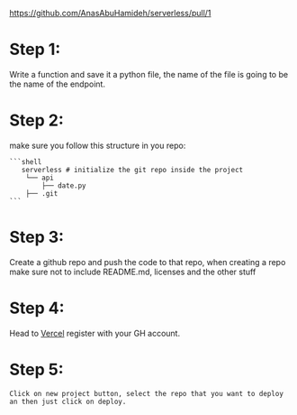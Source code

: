 https://github.com/AnasAbuHamideh/serverless/pull/1
# Step 1:
Write a function and save it a python file, the name of the file is going to be the name of the endpoint.

# Step 2:
make sure you follow this structure in you repo:

    ```shell
       serverless # initialize the git repo inside the project
        └── api
            ├── date.py
        ├── .git
    ```

# Step 3:
Create a github repo and push the code to that repo, when creating a repo make sure not to include README.md, licenses and the other stuff

# Step 4:
Head to [Vercel](https://vercel.com/) register with your GH account.

# Step 5:
    Click on new project button, select the repo that you want to deploy an then just click on deploy.
